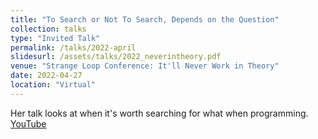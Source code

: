 ```yaml
---
title: "To Search or Not To Search, Depends on the Question"
collection: talks
type: "Invited Talk"
permalink: /talks/2022-april
slidesurl: /assets/talks/2022_neverintheory.pdf
venue: "Strange Loop Conference: It'll Never Work in Theory"
date: 2022-04-27
location: "Virtual"
---
```


Her talk looks at when it's worth searching for what when programming. [YouTube](https://www.youtube.com/watch?v=iiJXYO_hcvQ&list=PLcGKfGEEONaCC6Y_DR0mw04WghP2QjMSO)